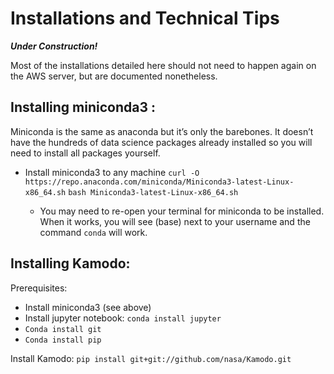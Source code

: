 # Installations and Technical Tips


***Under Construction!***

Most of the installations detailed here should not need to happen again on the AWS server, but are documented nonetheless.

## Installing miniconda3 :
Miniconda is the same as anaconda but it’s only the barebones. It doesn’t have the hundreds of data science packages already installed so you will need to install all packages yourself.

- Install miniconda3 to any machine
 `curl -O https://repo.anaconda.com/miniconda/Miniconda3-latest-Linux-x86_64.sh`
 `bash Miniconda3-latest-Linux-x86_64.sh`

    - You may need to re-open your terminal for miniconda to be installed. When it works, you will see (base) next to your username and the command `conda` will work.


## Installing Kamodo:

Prerequisites:  
 - Install miniconda3 (see above)
 - Install jupyter notebook: `conda install jupyter`
 - ``Conda install git``  
 - ``Conda install pip`` 
 
 Install Kamodo: ``pip install git+git://github.com/nasa/Kamodo.git``


[comment]: <> (## Using Git)

[comment]: <> (Pushing Documents to Github:  )

[comment]: <> ( `git status`  -- shows which files are not hosted on github  )

[comment]: <> ( `git add .`   -- adds all files to github  )

[comment]: <> ( `git commit -m "message"` -- commits files to be pushed and also adds a message  )

[comment]: <> ( `git push origin master`  -- pushes the files to github to the master branch)

[comment]: <> (To display the Sphinx HTML on Github:)

[comment]: <> ( - add a docs folder that contains all the html files.)

[comment]: <> (    - can add a feature to the make.bat file to saves htmls to docs with a command)

[comment]: <> ( - add a .nojekyll file to the file to the docs folder)

[comment]: <> ( - turn on Pages in the settings under github and make the root directory docs)



































